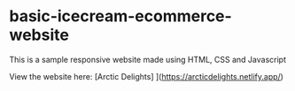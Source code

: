 # basic-icecream-ecommerce-website
This is a sample responsive website made using HTML, CSS and Javascript

View the website here:
[Arctic Delights]
](https://arcticdelights.netlify.app/)
